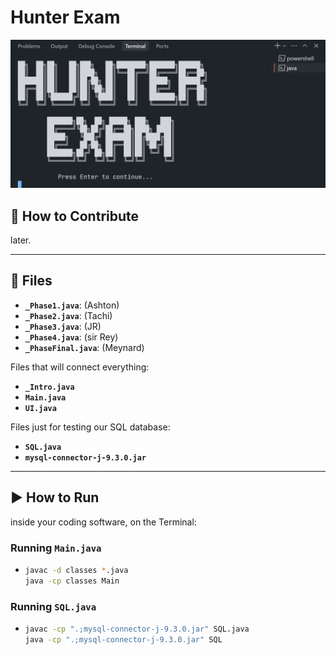 # Hunter Exam
![hakdog](image.png)

## 🚀 How to Contribute

later.

---

## 📁 Files

* **`_Phase1.java`**: (Ashton)
* **`_Phase2.java`**: (Tachi)
* **`_Phase3.java`**: (JR)
* **`_Phase4.java`**: (sir Rey)
* **`_PhaseFinal.java`**: (Meynard)

Files that will connect everything:
* **`_Intro.java`** 
* **`Main.java`**
* **`UI.java`**

Files just for testing our SQL database:
* **`SQL.java`**
* **`mysql-connector-j-9.3.0.jar`**

---

## ▶️ How to Run

inside your coding software, on the Terminal:

### Running `Main.java`

* 
    ```bash
    javac -d classes *.java
    java -cp classes Main
    ```

### Running `SQL.java`

* 
   ```bash
   javac -cp ".;mysql-connector-j-9.3.0.jar" SQL.java
   java -cp ".;mysql-connector-j-9.3.0.jar" SQL 
   ```

